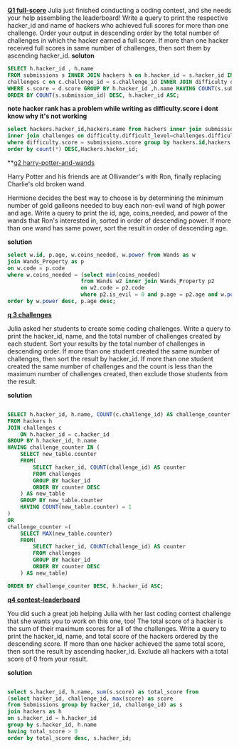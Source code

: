 **[Q1 full-score](https://www.hackerrank.com/challenges/full-score)**
Julia just finished conducting a coding contest, and she needs your help assembling the leaderboard! Write a query to print the respective hacker_id and name of hackers who achieved full scores for more than one challenge. Order your output in descending order by the total number of challenges in which the hacker earned a full score. If more than one hacker received full scores in same number of challenges, then sort them by ascending hacker_id.
**soluton**
```sql
SELECT h.hacker_id , h.name
FROM submissions s INNER JOIN hackers h on h.hacker_id = s.hacker_id INNER JOIN 
challenges c on c.challenge_id = s.challenge_id INNER JOIN difficulty d on d.difficulty_level = c.difficulty_level 
WHERE s.score = d.score GROUP BY h.hacker_id ,h.name HAVING COUNT(s.submission_id) > 1 
ORDER BY COUNT(s.submission_id) DESC, h.hacker_id ASC;
```
**note hacker rank has a problem while writing as difficulty.score i dont know why it's not working**

```sql
select hackers.hacker_id,hackers.name from hackers inner join submissions on hackers.hacker_id=submissions.submission_id 
inner join challenges on difficulty.difficult_level=challenges.difficult_level 
where difficulty.score = submissions.score group by hackers.id,hackers.name having count(*)>1 
order by count(*) DESC,Hackers.hacker_id;
```
**[q2 harry-potter-and-wands](https://www.hackerrank.com/challenges/harry-potter-and-wands/problem?isFullScreen=true&h_r=next-challenge&h_v=zen)

Harry Potter and his friends are at Ollivander's with Ron, finally replacing Charlie's old broken wand.

Hermione decides the best way to choose is by determining the minimum number of gold galleons needed to buy each non-evil wand of high power and age. Write a query to print the id, age, coins_needed, and power of the wands that Ron's interested in, sorted in order of descending power. If more than one wand has same power, sort the result in order of descending age.

**solution**
```sql
select w.id, p.age, w.coins_needed, w.power from Wands as w 
join Wands_Property as p
on w.code = p.code
where w.coins_needed = (select min(coins_needed)
                       from Wands w2 inner join Wands_Property p2 
                       on w2.code = p2.code 
                       where p2.is_evil = 0 and p.age = p2.age and w.power = w2.power)
order by w.power desc, p.age desc;
```





**[q 3 challenges](https://www.hackerrank.com/challenges/challenges/problem?isFullScreen=true)**

Julia asked her students to create some coding challenges. Write a query to print the hacker_id, name, and the total number of challenges created by each student. Sort your results by the total number of challenges in descending order. If more than one student created the same number of challenges, then sort the result by hacker_id. If more than one student created the same number of challenges and the count is less than the maximum number of challenges created, then exclude those students from the result.






**solution**
```sql

SELECT h.hacker_id, h.name, COUNT(c.challenge_id) AS challenge_counter
FROM hackers h
JOIN challenges c
    ON h.hacker_id = c.hacker_id
GROUP BY h.hacker_id, h.name
HAVING challenge_counter IN (
    SELECT new_table.counter
    FROM(
        SELECT hacker_id, COUNT(challenge_id) AS counter 
        FROM challenges
        GROUP BY hacker_id
        ORDER BY counter DESC
    ) AS new_table
    GROUP BY new_table.counter 
    HAVING COUNT(new_table.counter) = 1
)
OR
challenge_counter =(
    SELECT MAX(new_table.counter)
    FROM(
        SELECT hacker_id, COUNT(challenge_id) AS counter
        FROM challenges
        GROUP BY hacker_id
        ORDER BY counter DESC
    ) AS new_table)

ORDER BY challenge_counter DESC, h.hacker_id ASC;
```




**[q4 contest-leaderboard](https://www.hackerrank.com/challenges/contest-leaderboard)**



You did such a great job helping Julia with her last coding contest challenge that she wants you to work on this one, too!
The total score of a hacker is the sum of their maximum scores for all of the challenges. Write a query to print the hacker_id, name, and total score of the hackers ordered by the descending score. If more than one hacker achieved the same total score, then sort the result by ascending hacker_id. Exclude all hackers with a total score of 0 from your result.


**solution**
```sql

select s.hacker_id, h.name, sum(s.score) as total_score from
(select hacker_id, challenge_id, max(score) as score
from Submissions group by hacker_id, challenge_id) as s
join hackers as h
on s.hacker_id = h.hacker_id
group by s.hacker_id, h.name
having total_score > 0
order by total_score desc, s.hacker_id;

```
